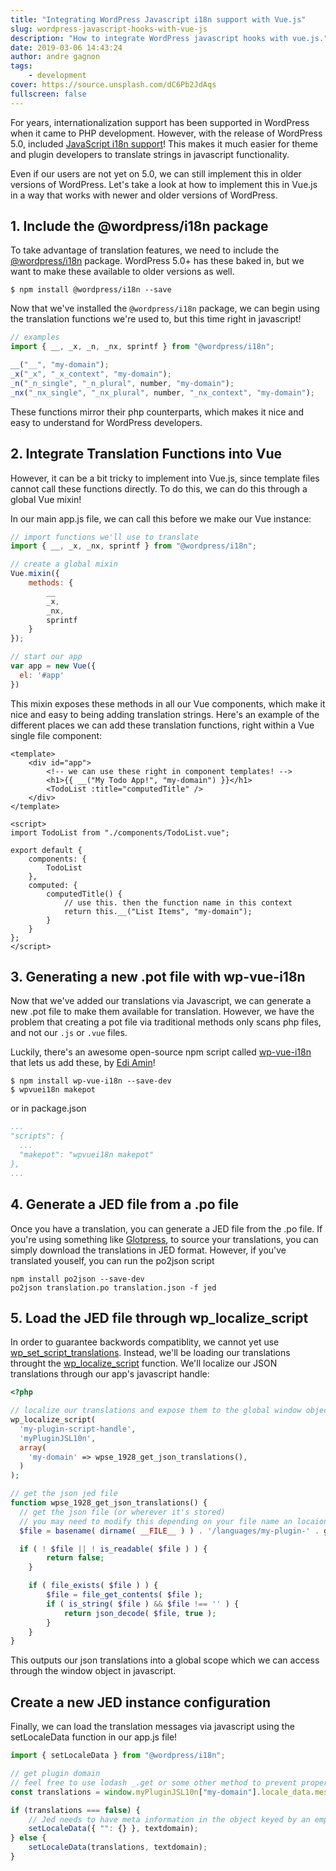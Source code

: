 ```yaml
---
title: "Integrating WordPress Javascript i18n support with Vue.js"
slug: wordpress-javascript-hooks-with-vue-js
description: "How to integrate WordPress javascript hooks with vue.js."
date: 2019-03-06 14:43:24
author: andre gagnon
tags:
    - development
cover: https://source.unsplash.com/dC6Pb2JdAqs
fullscreen: false
---
```


For years, internationalization support has been supported in WordPress when it came to PHP development. However, with the release of WordPress 5.0, included [JavaScript i18n support](https://make.wordpress.org/core/2018/11/09/new-javascript-i18n-support-in-wordpress/)! This makes it much easier for theme and plugin developers to translate strings in javascript functionality.

Even if our users are not yet on 5.0, we can still implement this in older versions of WordPress. Let's take a look at how to implement this in Vue.js in a way that works with newer and older versions of WordPress.

## 1. Include the @wordpress/i18n package

To take advantage of translation features, we need to include the [@wordpress/i18n](https://www.npmjs.com/package/@wordpress/i18n) package. WordPress 5.0+ has these baked in, but we want to make these available to older versions as well.

```shellscript
$ npm install @wordpress/i18n --save
```

Now that we've installed the `@wordpress/i18n` package, we can begin using the translation functions we're used to, but this time right in javascript!

```js
// examples
import { __, _x, _n, _nx, sprintf } from "@wordpress/i18n";

__("__", "my-domain");
_x("_x", "_x_context", "my-domain");
_n("_n_single", "_n_plural", number, "my-domain");
_nx("_nx_single", "_nx_plural", number, "_nx_context", "my-domain");
```

These functions mirror their php counterparts, which makes it nice and easy to understand for WordPress developers.

## 2. Integrate Translation Functions into Vue

However, it can be a bit tricky to implement into Vue.js, since template files cannot call these functions directly. To do this, we can do this through a global Vue mixin!

In our main app.js file, we can call this before we make our Vue instance:

```js
// import functions we'll use to translate
import { __, _x, _nx, sprintf } from "@wordpress/i18n";

// create a global mixin
Vue.mixin({
    methods: {
        __
        _x,
        _nx,
        sprintf
    }
});

// start our app
var app = new Vue({
  el: '#app'
})
```

This mixin exposes these methods in all our Vue components, which make it nice and easy to being adding translation strings. Here's an example of the different places we can add these translation functions, right within a Vue single file component:

```vue
<template>
    <div id="app">
        <!-- we can use these right in component templates! -->
        <h1>{{ __("My Todo App!", "my-domain") }}</h1>
        <TodoList :title="computedTitle" />
    </div>
</template>

<script>
import TodoList from "./components/TodoList.vue";

export default {
    components: {
        TodoList
    },
    computed: {
        computedTitle() {
            // use this. then the function name in this context
            return this.__("List Items", "my-domain");
        }
    }
};
</script>
```

## 3. Generating a new .pot file with wp-vue-i18n

Now that we've added our translations via Javascript, we can generate a new .pot file to make them available for translation. However, we have the problem that creating a pot file via traditional methods only scans php files, and not our `.js` or `.vue` files.

Luckily, there's an awesome open-source npm script called [wp-vue-i18n](https://www.npmjs.com/package/wp-vue-i18n) that lets us add these, by [Edi Amin](https://github.com/ediamin/wp-vue-i18n)!

```shellscript
$ npm install wp-vue-i18n --save-dev
$ wpvuei18n makepot
```

or in package.json

```yaml
...
"scripts": {
  ...
  "makepot": "wpvuei18n makepot"
},
...
```

## 4. Generate a JED file from a .po file

Once you have a translation, you can generate a JED file from the .po file. If you're using something like [Glotpress](https://wordpress.org/plugins/glotpress/), to source your translations, you can simply download the translations in JED format. However, if you've translated youself, you can run the po2json script

```shellscript
npm install po2json --save-dev
po2json translation.po translation.json -f jed
```

## 5. Load the JED file through wp_localize_script

In order to guarantee backwords compatiblity, we cannot yet use [wp_set_script_translations](https://developer.wordpress.org/reference/functions/wp_set_script_translations/). Instead, we'll be loading our translations throught the [wp_localize_script](https://codex.wordpress.org/Function_Reference/wp_localize_script) function. We'll localize our JSON translations through our app's javascript handle:

```php
<?php

// localize our translations and expose them to the global window object
wp_localize_script(
  'my-plugin-script-handle',
  'myPluginJSL10n',
  array(
    'my-domain' => wpse_1928_get_json_translations(),
  )
);

// get the json jed file
function wpse_1928_get_json_translations() {
  // get the json file (or wherever it's stored)
  // you may need to modify this depending on your file name an locaion
  $file = basename( dirname( __FILE__ ) ) . '/languages/my-plugin-' . get_locale() . '.jed.json';

  if ( ! $file || ! is_readable( $file ) ) {
		return false;
	}

	if ( file_exists( $file ) ) {
		$file = file_get_contents( $file );
		if ( is_string( $file ) && $file !== '' ) {
			return json_decode( $file, true );
		}
	}
}
```

This outputs our json translations into a global scope which we can access through the window object in javascript.

## Create a new JED instance configuration

Finally, we can load the translation messages via javascript using the setLocaleData function in our app.js file!

```js
import { setLocaleData } from "@wordpress/i18n";

// get plugin domain
// feel free to use lodash _.get or some other method to prevent property of undefined issues here!
const translations = window.myPluginJSL10n["my-domain"].locale_data.messages;

if (translations === false) {
    // Jed needs to have meta information in the object keyed by an empty string.
    setLocaleData({ "": {} }, textdomain);
} else {
    setLocaleData(translations, textdomain);
}
```
